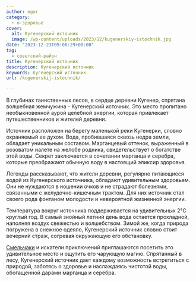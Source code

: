 ```yaml
---
author: egor
category:
  - о-здоровье
cover:
  alt: Кугенерский источник
  image: /wp-content/uploads/2023/12/kugenerskiy-istochnik.jpg
date: "2023-12-23T09:00:29+00:00"
tag:
  - советский-район
title: Кугенерский источник
description: Кугенерский источник
keywords: Кугенерский источник
url: /kugenerskij-istochnik/

---
```

В глубинах таинственных лесов, в сердце деревни Кугенер, спрятана волшебная жемчужина \- Кугенерский источник. Это место пропитано необыкновенной аурой целебной энергии, которая привлекает путешественников и жителей деревни.

Источник расположен на берегу маленькой реки Кугенерки, словно охраняемый ее духом. Вода, пробившаяся сквозь недра земли, обладает уникальным составом. Марганцевый оттенок, выраженный в розоватом налете на желобе родника, свидетельствует о богатстве этой воды. Секрет заключается в сочетании марганца и серебра, которые преображают обычную воду в настоящий эликсир здоровья.

Легенды рассказывают, что жители деревни, регулярно питающиеся водой из Кугенерского источника, обладают удивительным здоровьем. Они не нуждаются в ношении очков и не страдают болезнями, связанными с желудочно-кишечным трактом. Для них источник стал своего рода фонтаном молодости и невероятной жизненной энергии.

Температура вокруг источника поддерживается на удивительных 2°С круглый год. В самый знойный летний день вода остается прохладной, наполняя воздух свежестью и волшебством. Зимой же, когда природа погружена в снежное одеяло, Кугенерский источник словно стоит вечерний страж, согревая окружающую его обстановку.

[Смельчаки](/angels-of-roads/) и искатели приключений приглашаются посетить это удивительное место и ощутить его чарующую магию. Спрятанный в лесу, Кугенерский источник дает каждому возможность встретиться с природой, заботясь о здоровье и наслаждаясь чистотой воды, обогащенной дарами марганца и серебра.
